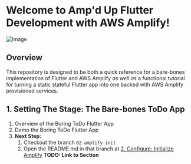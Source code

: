 # Welcome to Amp'd Up Flutter Development with AWS Amplify!

![image](https://user-images.githubusercontent.com/4291961/114327253-47b3b200-9b06-11eb-837e-f62b032ff927.png)

## Overview
This repository is designed to be both a quick reference for a bare-bones implementation of Flutter and AWS Amplify _as well as_ a functional tutorial for turning a static stateful Flutter app into one backed with AWS Amplify provisioned services.

<!-- This section to be in 01-todo-scaffolding -->
## 1. Setting The Stage: The Bare-bones ToDo App
1. Overview of the Boring ToDo Flutter App
2. Demo the Boring ToDo Flutter App
3. **Next Step:**
	1. Checkout the branch `02-amplify-init`
	2. Open the README.md in that branch at [2. Configure: Initialize Amplify](https://github.com/JELaVallee/ampd_up_flutter_amplify_graphql/blob/02-amplify-init/README.md#2-configure-initialize-amplify)
**TODO: Link to Section**

